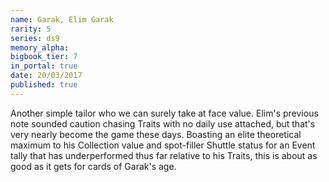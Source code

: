 ```yaml
---
name: Garak, Elim Garak
rarity: 5
series: ds9
memory_alpha:
bigbook_tier: 7
in_portal: true
date: 20/03/2017
published: true
---
```


Another simple tailor who we can surely take at face value. Elim's previous note sounded caution chasing Traits with no daily use attached, but that's very nearly become the game these days. Boasting an elite theoretical maximum to his Collection value and spot-filler Shuttle status for an Event tally that has underperformed thus far relative to his Traits, this is about as good as it gets for cards of Garak's age.
